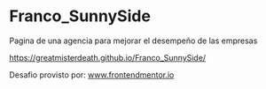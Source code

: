 # Franco_SunnySide
Pagina de una agencia para mejorar el desempeño de las empresas

https://greatmisterdeath.github.io/Franco_SunnySide/

Desafio provisto por: www.frontendmentor.io
